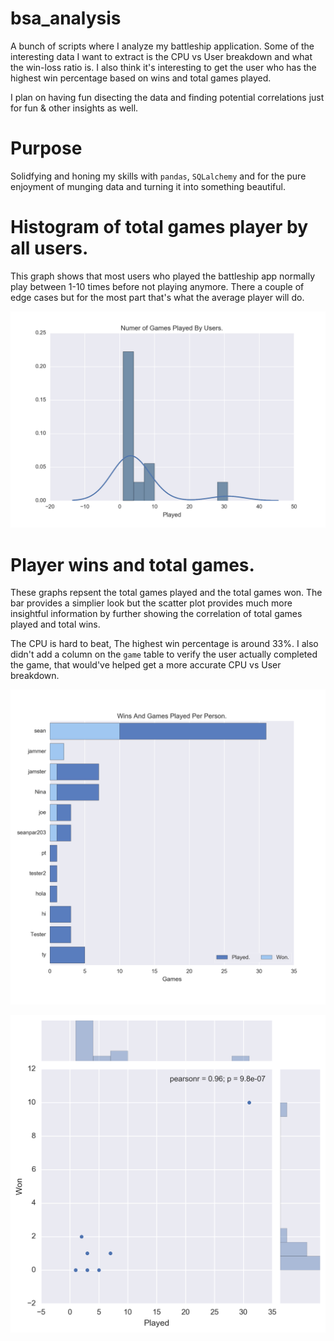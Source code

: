 # bsa_analysis
A bunch of scripts where I analyze my battleship application.
Some of the interesting data I want to extract is the CPU vs User breakdown and what the win-loss
ratio is. I also think it's interesting to get the user who has the highest win percentage based on
wins and total games played.

I plan on having fun disecting the data and finding potential correlations just for fun & other insights
as well.

# Purpose
Solidfying and honing my skills with `pandas`, `SQLalchemy` and for the pure enjoyment of munging data and
turning it into something beautiful.


# Histogram of total games player by all users.
This graph shows that most users who played the battleship app normally play between 1-10 times before
not playing anymore. There a couple of edge cases but for the most part that's what the average player
will do.

![](hist_games_played.png)


# Player wins and total games.
These graphs repsent the total games played and the total games won. The bar provides a simplier look
but the scatter plot provides much more insightful information by further showing the correlation of
total games played and total wins.

The CPU is hard to beat, The highest win percentage is around 33%. I also didn't add a column on the `game`
table to verify the user actually completed the game, that would've helped get a more accurate CPU vs User
breakdown.

![](user_wins_bar.png)


![](user_wins_joint.png)